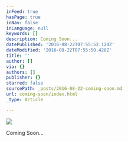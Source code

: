 ```yaml
---
inFeed: true
hasPage: true
inNav: false
inLanguage: null
keywords: []
description: Coming Soon...
datePublished: '2016-08-22T07:55:52.120Z'
dateModified: '2016-08-22T07:55:50.428Z'
title: ''
author: []
via: {}
authors: []
publisher: {}
starred: false
sourcePath: _posts/2016-08-22-coming-soon.md
url: coming-soon/index.html
_type: Article

---
```

![](https://the-grid-user-content.s3-us-west-2.amazonaws.com/58480633-2f75-40b2-8d00-944208942b6a.jpg)

Coming Soon...